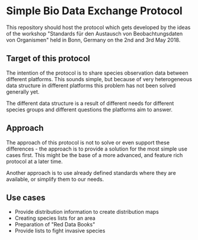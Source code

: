 Simple Bio Data Exchange Protocol
=================================

This repository should host the protocol which gets developed by the ideas of the 
workshop "Standards für den Austausch von Beobachtungsdaten von Organismen" held in Bonn, Germany on the 2nd and 3rd May 2018.

Target of this protocol
-----------------------

The intention of the protocol is to share species observation data between different platforms. This sounds simple, but because of very heterogeneous
data structure in different platforms this problem has not been solved generally yet.

The different data structure is a result of different needs for different species groups and different questions the platforms aim to answer.

Approach
--------

The approach of this protocol is not to solve or even support these differences - the approach is to provide a solution for the most simple use cases first. This might be the base of a more advanced, and feature rich protocol at a later time.

Another approach is to use already defined standards where they are available, or simplify them to our needs.

Use cases
---------

  * Provide distribution information to create distribution maps
  * Creating species lists for an area
  * Preparation of "Red Data Books"
  * Provide lists to fight invasive species